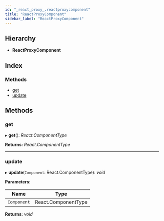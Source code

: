 ```yaml
---
id: "_react_proxy_.reactproxycomponent"
title: "ReactProxyComponent"
sidebar_label: "ReactProxyComponent"
---
```


## Hierarchy

* **ReactProxyComponent**

## Index

### Methods

* [get](_react_proxy_.reactproxycomponent.md#get)
* [update](_react_proxy_.reactproxycomponent.md#update)

## Methods

###  get

▸ **get**(): *React.ComponentType*

**Returns:** *React.ComponentType*

___

###  update

▸ **update**(`Component`: React.ComponentType): *void*

**Parameters:**

Name | Type |
------ | ------ |
`Component` | React.ComponentType |

**Returns:** *void*
